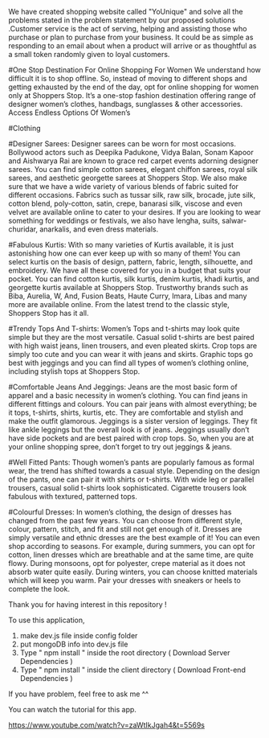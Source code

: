We have created shopping  website called "YoUnique" and solve all the problems stated in the problem statement by our proposed solutions .Customer service is the act of serving, helping and assisting those who purchase or plan to purchase from your business. It could be as simple as responding to an email about when a product will arrive or as thoughtful as a small token randomly given to loyal customers.


#One Stop Destination For Online Shopping For Women
We understand how difficult it is to shop offline. So, instead of moving to different shops and getting exhausted by the end of the day, opt for online shopping for women only at Shoppers Stop. It’s a one-stop fashion destination offering range of designer women’s clothes, handbags, sunglasses & other accessories. Access Endless Options Of Women’s 

#Clothing

#Designer Sarees:
Designer sarees can be worn for most occasions. Bollywood actors such as Deepika Padukone, Vidya Balan, Sonam Kapoor and Aishwarya Rai are known to grace red carpet events adorning designer sarees. You can find simple cotton sarees, elegant chiffon sarees, royal silk sarees, and aesthetic georgette sarees at Shoppers Stop. We also make sure that we have a wide variety of various blends of fabric suited for different occasions. Fabrics such as tussar silk, raw silk, brocade, jute silk, cotton blend, poly-cotton, satin, crepe, banarasi silk, viscose and even velvet are available online to cater to your desires. If you are looking to wear something for weddings or festivals, we also have lengha, suits, salwar-churidar, anarkalis, and even dress materials.


#Fabulous Kurtis:
With so many varieties of Kurtis available, it is just astonishing how one can ever keep up with so many of them! You can select kurtis on the basis of design, pattern, fabric, length, silhouette, and embroidery. We have all these covered for you in a budget that suits your pocket. You can find cotton kurtis, silk kurtis, denim kurtis, khadi kurtis, and georgette kurtis available at Shoppers Stop. Trustworthy brands such as Biba, Aurelia, W, And, Fusion Beats, Haute Curry, Imara, Libas and many more are available online. From the latest trend to the classic style, Shoppers Stop has it all.

#Trendy Tops And T-shirts:
Women’s Tops and t-shirts may look quite simple but they are the most versatile. Casual solid t-shirts are best paired with high waist jeans, linen trousers, and even pleated skirts. Crop tops are simply too cute and you can wear it with jeans and skirts. Graphic tops go best with jeggings and you can find all types of women’s clothing online, including stylish tops at Shoppers Stop.

#Comfortable Jeans And Jeggings:
Jeans are the most basic form of apparel and a basic necessity in women’s clothing. You can find jeans in different fittings and colours. You can pair jeans with almost everything; be it tops, t-shirts, shirts, kurtis, etc. They are comfortable and stylish and make the outfit glamorous. Jeggings is a sister version of leggings. They fit like ankle leggings but the overall look is of jeans. Jeggings usually don’t have side pockets and are best paired with crop tops. So, when you are at your online shopping spree, don’t forget to try out jeggings & jeans.

#Well Fitted Pants:
Though women’s pants are popularly famous as formal wear, the trend has shifted towards a casual style. Depending on the design of the pants, one can pair it with shirts or t-shirts. With wide leg or parallel trousers, casual solid t-shirts look sophisticated. Cigarette trousers look fabulous with textured, patterned tops.

#Colourful Dresses:
In women’s clothing, the design of dresses has changed from the past few years. You can choose from different style, colour, pattern, stitch, and fit and still not get enough of it. Dresses are simply versatile and ethnic dresses are the best example of it! You can even shop according to seasons. For example, during summers, you can opt for cotton, linen dresses which are breathable and at the same time, are quite flowy. During monsoons, opt for polyester, crepe material as it does not absorb water quite easily. During winters, you can choose knitted materials which will keep you warm. Pair your dresses with sneakers or heels to complete the look.

Thank you for having interest in this repository ! 

To use this application, 

1. make dev.js file inside config folder 
2. put mongoDB info into dev.js file 
3. Type  " npm install " inside the root directory  ( Download Server Dependencies ) 
4. Type " npm install " inside the client directory ( Download Front-end Dependencies )

If you have problem, feel free to ask me ^^ 

You can watch the tutorial for this app.

https://www.youtube.com/watch?v=zaWtIkJgah4&t=5569s

